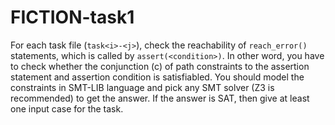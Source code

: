 # FICTION-task1

For each task file (`task<i>-<j>`), check the reachability of `reach_error()` statements, which is called by `assert(<condition>)`. In other word, you have to check whether the conjunction (c) of path constraints to the assertion statement and assertion condition is satisfiabled. You should model the constraints in SMT-LIB language and pick any SMT solver (Z3 is recommended) to get the answer. If the answer is SAT, then give at least one input case for the task.
